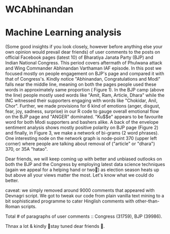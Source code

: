 
# WCAbhinandan
# Machine Learning analysis 
(Some good insights if you look closely, however before anything else your own opinion would prevail dear friends) of user comments to the posts on official Facebook pages (latest 10) of Bharatiya Janata Party (BJP) and Indian National Congress. This period covers aftermath of Phulwana attack and Wing Commander Abhinandan Varthaman IAF episode. 
In this post we focused mostly on people engagement on BJP's page and compared it with that of Congress's. Kindly notice "Abhinandan, Congratulations and Modi" falls near the middle line, meaning on both the pages people used these words in approximately same proportion ( Figure 1). In the BJP camp (above the line) people mostly used words like "Amit, Ram, Article, Dhara" while the INC witnessed their supporters engaging with words like "Chokidar, Anil, Chor". Further, we made provisions for 6 kind of emotions (anger, disgust, fear, joy, sadness, surprise) in our R code to gauge overall emotional flow on the BJP page and "ANGER" dominated. "Ku$$e" appears to be favourite word for both Modi supporters and bashers alike. A back of the envelope sentiment analysis shows mostly positive polarity on BJP page (Figure 2) and finally, in Figure 3, we make a network of bi-grams (2 word phrases). One interesting node on the network graph is node-point 370 (upper left corner) where people are talking about removal of ("article" or "dhara") 370, or 35A "hatao".

Dear friends, we will keep coming up with better and unbiased outlooks on both the BJP and the Congress by employing latest data science techniques (again we appeal for a helping hand or two🙏) as election season heats up but above all your views matter the most. Let's know what we could do better.

caveat: we simply removed around 9000 comments that appeared with Devnagri script. We got to tweak our code from plain vanilla text mining to a bit sophisticated programme to cater Hinglish comments with other-than-Roman scripts.

Total # of paragraphs of user comments :: Congress (31759), BJP (39986).


Thnax a lot & kindly 🙏stay tuned dear friends 🙂.
